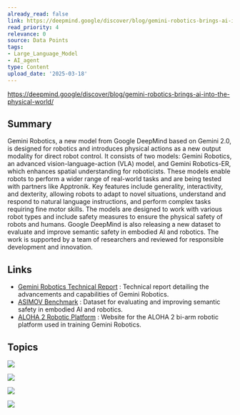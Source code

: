 ```yaml
---
already_read: false
link: https://deepmind.google/discover/blog/gemini-robotics-brings-ai-into-the-physical-world/
read_priority: 4
relevance: 0
source: Data Points
tags:
- Large_Language_Model
- AI_agent
type: Content
upload_date: '2025-03-18'
---
```


https://deepmind.google/discover/blog/gemini-robotics-brings-ai-into-the-physical-world/
## Summary

Gemini Robotics, a new model from Google DeepMind based on Gemini 2.0, is designed for robotics and introduces physical actions as a new output modality for direct robot control. It consists of two models: Gemini Robotics, an advanced vision-language-action (VLA) model, and Gemini Robotics-ER, which enhances spatial understanding for roboticists. These models enable robots to perform a wider range of real-world tasks and are being tested with partners like Apptronik. Key features include generality, interactivity, and dexterity, allowing robots to adapt to novel situations, understand and respond to natural language instructions, and perform complex tasks requiring fine motor skills. The models are designed to work with various robot types and include safety measures to ensure the physical safety of robots and humans. Google DeepMind is also releasing a new dataset to evaluate and improve semantic safety in embodied AI and robotics. The work is supported by a team of researchers and reviewed for responsible development and innovation.
## Links

- [Gemini Robotics Technical Report](https://arxiv.org/abs/2503.20020) : Technical report detailing the advancements and capabilities of Gemini Robotics.
- [ASIMOV Benchmark](https://asimov-benchmark.github.io/) : Dataset for evaluating and improving semantic safety in embodied AI and robotics.
- [ALOHA 2 Robotic Platform](https://aloha-2.github.io/) : Website for the ALOHA 2 bi-arm robotic platform used in training Gemini Robotics.

## Topics

![](topics/Model/Gemini)

![](topics/Model/Gemini%20Robotics%20ER)

![](topics/Model/AlphaFold)

![](topics/Model/WeatherNext)